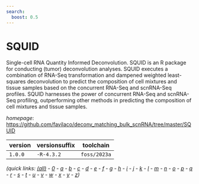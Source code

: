 ```yaml
---
search:
  boost: 0.5
---
```

# SQUID

Single-cell RNA Quantity Informed Deconvolution. SQUID is an R package for conducting (tumor) deconvolution analyses. SQUID executes a combination of RNA-Seq transformation and dampened weighted least-squares deconvolution to predict the composition of cell mixtures and tissue samples based on the concurrent RNA-Seq and scnRNA-Seq profiles. SQUID harnesses the power of concurrent RNA-Seq and scnRNA-Seq profiling, outperforming other methods in predicting the composition of cell mixtures and tissue samples.

*homepage*: <https://github.com/favilaco/deconv_matching_bulk_scnRNA/tree/master/SQUID>

version | versionsuffix | toolchain
--------|---------------|----------
``1.0.0`` | ``-R-4.3.2`` | ``foss/2023a``


*(quick links: [(all)](../index.md) - [0](../0/index.md) - [a](../a/index.md) - [b](../b/index.md) - [c](../c/index.md) - [d](../d/index.md) - [e](../e/index.md) - [f](../f/index.md) - [g](../g/index.md) - [h](../h/index.md) - [i](../i/index.md) - [j](../j/index.md) - [k](../k/index.md) - [l](../l/index.md) - [m](../m/index.md) - [n](../n/index.md) - [o](../o/index.md) - [p](../p/index.md) - [q](../q/index.md) - [r](../r/index.md) - [s](../s/index.md) - [t](../t/index.md) - [u](../u/index.md) - [v](../v/index.md) - [w](../w/index.md) - [x](../x/index.md) - [y](../y/index.md) - [z](../z/index.md))*

